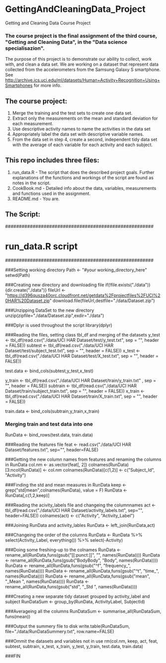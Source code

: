 # GettingAndCleaningData_Project
Getting and Cleaning Data Course Project

### The course project is the final assignment of the third course, "Getting and Cleaning Data", in the "Data science specialisazion". 

The purpose of this project is to demonstrate our ability to collect, work with, and clean a data set.
We are working on a dataset that represent data collected from the accelerometers from the Samsung Galaxy S smartphone.
See http://archive.ics.uci.edu/ml/datasets/Human+Activity+Recognition+Using+Smartphones for more info.

## The course project:
1. Merge the training and the test sets to create one data set.
2. Extract only the measurements on the mean and standard deviation for each measurement.
3. Use descriptive activity names to name the activities in the data set
4. Appropriately label the data set with descriptive variable names.
5. From the data set in step 4, create a second, independent tidy data set with the average of each variable for each activity and each subject.

## This repo includes three files:
1. run_data.R - The script that does the described project goals. Further explanations of the functions and workings of the script are found as notes in the script.
2. CookBook.md - Detailed info about the data, variables, measurements and functions used in the assignment.
3. README.md - You are.
 
## The Script:

######################################################
#                 run_data.R script                  #
######################################################

###Setting working directory 
Path <- "#your working_directory_here"
setwd(Path)

###Creating new directory and downloading file
if(!file.exists("./data")){dir.create("./data")}
fileUrl <- "https://d396qusza40orc.cloudfront.net/getdata%2Fprojectfiles%2FUCI%20HAR%20Dataset.zip"
download.file(fileUrl,destfile="./data/Dataset.zip")

###Unzipping DataSet to the new directory
unzip(zipfile="./data/Dataset.zip",exdir="./data")

###Dplyr is used throughout the script
library(dplyr)

###Reading the files, setting class tbl_df and merging of the datasets
y_test	<- tbl_df(read.csv("./data/UCI HAR Dataset/test/y_test.txt", sep = "", header = FALSE))
subtest <- tbl_df(read.csv("./data/UCI HAR Dataset/test/subject_test.txt", sep = "", header = FALSE))
x_test	<- tbl_df(read.csv("./data/UCI HAR Dataset/test/X_test.txt", sep = "", header = FALSE))

test.data <- bind_cols(subtest,y_test,x_test)

y_train	 <- tbl_df(read.csv("./data/UCI HAR Dataset/train/y_train.txt" , sep = "", header = FALSE))
subtrain <- tbl_df(read.csv("./data/UCI HAR Dataset/train/subject_train.txt", sep = "", header = FALSE))
x_train	 <- tbl_df(read.csv("./data/UCI HAR Dataset/train/X_train.txt", sep = "", header = FALSE))

train.data <- bind_cols(subtrain,y_train,x_train)

### Merging train and test data into one
RunData <- bind_rows(test.data, train.data)

###Reading the features file
feat <- read.csv("./data/UCI HAR Dataset/features.txt", sep="", header=FALSE)

###Getting the new column names from features and renaming the columns in RunData
col.nm <- as.vector(feat[, 2])
colnames(RunData)[3:ncol(RunData)] <- col.nm
colnames(RunData)[c(1,2)] <- c("Subject_Id", "Activity")

###Finding the std and mean measures in RunData
keep <- grep("std|mean",colnames(RunData), value = F)
RunData <- RunData[,c(1,2,keep)]

###Reading the acivity_labels file and changeing the columnnames
act <- tbl_df(read.csv("./data/UCI HAR Dataset/activity_labels.txt", sep="", header=FALSE))
colnames(act) <- c("Activity", "Activity_Label")

###Joining RunData and activity_lables
RunData <- left_join(RunData,act)

###Changeing the order of the columns 
RunData <- RunData %>% select(Activity_Label, everything()) %>% select(-Activity)

###Doing some freshing-up to the colnames
RunData <- rename_all(RunData,funs(gsub("[[:punct:]]", "", names(RunData)))) 
RunData <- rename_all(RunData,funs(gsub("BodyBody", "Body", names(RunData)))) 
RunData <- rename_all(RunData,funs(gsub("^f", "frequency_", names(RunData))))
RunData <- rename_all(RunData,funs(gsub("^t", "time_", names(RunData))))
RunData <- rename_all(RunData,funs(gsub("mean", "_Mean ", names(RunData)))) 
RunData <- rename_all(RunData,funs(gsub("std", "_Std ", names(RunData))))

###Creating a new separate tidy dataset grouped by activity_label and subject
RunDataSum <- group_by(RunData, ActivityLabel, SubjectId) 

###Averageing all the columns
RunDataSum <- summarise_all(RunDataSum, funs(mean))

###Output the summery file to disk
write.table(RunDataSum, file="./data/RunDataSummery.txt", row.name=FALSE)

###Ommit the datasets and variables not in use 
rm(col.nm, keep, act, feat, subtest, subtrain, x_test, x_train, y_test, y_train, test.data, train.data)

###FIN
